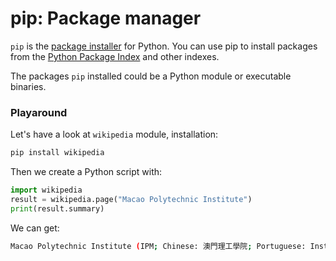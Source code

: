 # pip: Package manager

`pip` is the [package installer](https://packaging.python.org/guides/tool-recommendations/) for Python. You can use pip to install packages from the [Python Package Index](https://pypi.org) and other indexes.

The packages `pip` installed could be a Python module or executable binaries.

### Playaround

Let's have a look at `wikipedia` module, installation:

```bash
pip install wikipedia
```

Then we create a Python script with:

```python
import wikipedia
result = wikipedia.page("Macao Polytechnic Institute")
print(result.summary)
```

We can get:

```bash
Macao Polytechnic Institute (IPM; Chinese: 澳門理工學院; Portuguese: Instituto Politécnico de Macau) was established in 1981. It is located in the Macao Special Administrative Region of the People's Republic of China. MPI is a public Higher education institution with an emphasis on applied knowledge and skills.
```
